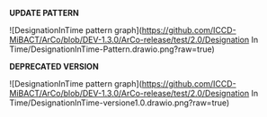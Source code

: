 **UPDATE PATTERN**


![DesignationInTime pattern graph](https://github.com/ICCD-MiBACT/ArCo/blob/DEV-1.3.0/ArCo-release/test/2.0/Designation In Time/DesignationInTime-Pattern.drawio.png?raw=true)


**DEPRECATED VERSION**


![DesignationInTime pattern graph](https://github.com/ICCD-MiBACT/ArCo/blob/DEV-1.3.0/ArCo-release/test/2.0/Designation In Time/DesignationInTime-versione1.0.drawio.png?raw=true)
